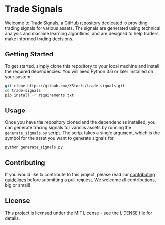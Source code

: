 # Trade Signals

Welcome to Trade Signals, a GitHub repository dedicated to providing trading signals for various assets. The signals are generated using technical analysis and machine learning algorithms, and are designed to help traders make informed trading decisions.

## Getting Started

To get started, simply clone this repository to your local machine and install the required dependencies. You will need Python 3.6 or later installed on your system.

```bash
git clone https://github.com/XStocks/trade-signals.git
cd trade-signals
pip install -r requirements.txt
```

## Usage

Once you have the repository cloned and the dependencies installed, you can generate trading signals for various assets by running the `generate_signals.py` script. The script takes a single argument, which is the symbol for the asset you want to generate signals for.

```bash
python generate_signals.py
```

## Contributing

If you would like to contribute to this project, please read our [contributing guidelines](CONTRIBUTING.md) before submitting a pull request. We welcome all contributions, big or small!

## License

This project is licensed under the MIT License - see the [LICENSE](LICENSE) file for details.
